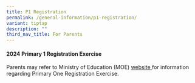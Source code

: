 ```yaml
---
title: P1 Registration
permalink: /general-information/p1-registration/
variant: tiptap
description: ""
third_nav_title: For Parents
---
```

<h4>2024 Primary 1 Registration Exercise</h4>
<p>Parents may refer to Ministry of Education (MOE) <a href="https://www.moe.gov.sg/primary/p1-registration/registration-phases-key-dates" rel="noopener noreferrer nofollow" target="_blank">website </a>for
information regarding Primary One Registration Exercise.</p>